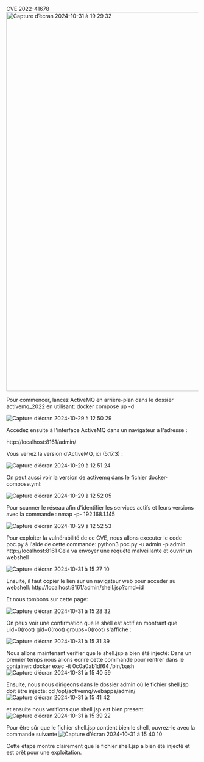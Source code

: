 CVE 2022-41678
<img width="993" alt="Capture d’écran 2024-10-31 à 19 29 32" src="https://github.com/user-attachments/assets/78dd42bb-6c6e-4c1f-8ed9-2b5adad5908e">

Pour commencer, lancez ActiveMQ en arrière-plan dans le dossier activemq_2022 en utilisant:
docker compose up -d

![Capture d’écran 2024-10-29 à 12 50 29](https://github.com/user-attachments/assets/4b41d643-0f8f-428c-8947-7d262ad6d675)

Accédez ensuite à l'interface ActiveMQ dans un navigateur à l'adresse :

http://localhost:8161/admin/

Vous verrez la version d'ActiveMQ, ici (5.17.3) :

![Capture d’écran 2024-10-29 à 12 51 24](https://github.com/user-attachments/assets/e3102a17-2498-43ed-b2f8-6fc7734b9407)

On peut aussi voir la version de activemq dans le fichier docker-compose.yml:

![Capture d’écran 2024-10-29 à 12 52 05](https://github.com/user-attachments/assets/75a8b851-0764-4f93-b1c9-d5dad932761b)


Pour scanner le réseau afin d'identifier les services actifs et leurs versions avec la commande :
nmap -p- 192.168.1.145

![Capture d’écran 2024-10-29 à 12 52 53](https://github.com/user-attachments/assets/25f4b9ef-635b-4b9a-9c9d-45d6ca0e4f06)

Pour exploiter la vulnérabilité de ce CVE, nous allons executer le code poc.py à l'aide de cette commande:
python3 poc.py -u admin -p admin http://localhost:8161
Cela va envoyer une requête malveillante et ouvrir un webshell

![Capture d’écran 2024-10-31 à 15 27 10](https://github.com/user-attachments/assets/c0103ec8-63c1-4ff0-964e-90c0822ae66d)

Ensuite, il faut copier le lien sur un navigateur web pour acceder au webshell:
http://localhost:8161/admin/shell.jsp?cmd=id

Et nous tombons sur cette page:

![Capture d’écran 2024-10-31 à 15 28 32](https://github.com/user-attachments/assets/382cbb6d-b317-4f18-9faf-e4cdcce70a63)

On peux voir une confirmation que le shell est actif en montrant que uid=0(root) gid=0(root) groups=0(root) s'affiche :


![Capture d’écran 2024-10-31 à 15 31 39](https://github.com/user-attachments/assets/9b84720c-4359-453e-86f3-edb637c67039)

Nous allons maintenant verifier que le shell.jsp a bien été injecté:
Dans un premier temps nous allons ecrire cette commande pour rentrer dans le container:
docker exec -it 0c0a0ab1df64 /bin/bash
![Capture d’écran 2024-10-31 à 15 40 59](https://github.com/user-attachments/assets/ee668944-b29f-4b7e-a323-a812d2445003)

Ensuite, nous nous dirigeons dans le dossier admin où le fichier shell.jsp doit être injecté:
cd /opt/activemq/webapps/admin/
![Capture d’écran 2024-10-31 à 15 41 42](https://github.com/user-attachments/assets/33206ee1-aeeb-4758-83f6-04286460ed72)

et ensuite nous verifions que shell.jsp est bien present:
![Capture d’écran 2024-10-31 à 15 39 22](https://github.com/user-attachments/assets/06ea52ec-ef9a-4705-a416-30c6b62f00f4)

Pour être sûr que le fichier shell.jsp contient bien le shell, ouvrez-le avec la commande suivante
![Capture d’écran 2024-10-31 à 15 40 10](https://github.com/user-attachments/assets/6953fdea-10b1-4a3c-b2be-47962d3af384)

Cette étape montre clairement que le fichier shell.jsp a bien été injecté et est prêt pour une exploitation.



